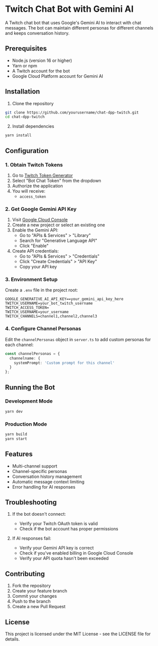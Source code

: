 # Twitch Chat Bot with Gemini AI

A Twitch chat bot that uses Google's Gemini AI to interact with chat messages. The bot can maintain different personas for different channels and keeps conversation history.

## Prerequisites

- Node.js (version 16 or higher)
- Yarn or npm
- A Twitch account for the bot
- Google Cloud Platform account for Gemini AI

## Installation

1. Clone the repository
```bash
git clone https://github.com/yourusername/chat-dpp-twitch.git
cd chat-dpp-twitch
```

2. Install dependencies
```bash
yarn install
```

## Configuration

### 1. Obtain Twitch Tokens
1. Go to [Twitch Token Generator](https://twitchtokengenerator.com/)
2. Select "Bot Chat Token" from the dropdown
3. Authorize the application
4. You will receive:
   - `access_token`

### 2. Get Google Gemini API Key
1. Visit [Google Cloud Console](https://console.cloud.google.com/)
2. Create a new project or select an existing one
3. Enable the Gemini API:
   - Go to "APIs & Services" > "Library"
   - Search for "Generative Language API"
   - Click "Enable"
4. Create API credentials:
   - Go to "APIs & Services" > "Credentials"
   - Click "Create Credentials" > "API Key"
   - Copy your API key

### 3. Environment Setup
Create a `.env` file in the project root:

```env
GOOGLE_GENERATIVE_AI_API_KEY==your_gemini_api_key_here
TWITCH_USERNAME=your_bot_twitch_username
TWITCH_ACCESS_TOKEN=
TWITCH_USERNAME=your_username
TWITCH_CHANNELS=channel1,channel2,channel3
```

### 4. Configure Channel Personas
Edit the `channelPersonas` object in `server.ts` to add custom personas for each channel:

```typescript
const channelPersonas = {
  channelname: {
    systemPrompt: 'Custom prompt for this channel'
  }
};
```

## Running the Bot

### Development Mode
```bash
yarn dev
```

### Production Mode
```bash
yarn build
yarn start
```

## Features

- Multi-channel support
- Channel-specific personas
- Conversation history management
- Automatic message context limiting
- Error handling for AI responses


## Troubleshooting

1. If the bot doesn't connect:
   - Verify your Twitch OAuth token is valid
   - Check if the bot account has proper permissions

2. If AI responses fail:
   - Verify your Gemini API key is correct
   - Check if you've enabled billing in Google Cloud Console
   - Verify your API quota hasn't been exceeded

## Contributing

1. Fork the repository
2. Create your feature branch
3. Commit your changes
4. Push to the branch
5. Create a new Pull Request

## License

This project is licensed under the MIT License - see the LICENSE file for details.
